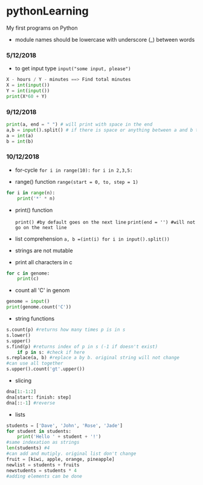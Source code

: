 # pythonLearning
My first programs on Python

* module names should be lowercase with underscore (_) between words

### 5/12/2018
* to get input type `input("some input, please")`

```python
X - hours / Y - minutes ==> Find total minutes
X = int(input())
Y = int(input())
print(X*60 + Y)
```

### 9/12/2018
```python
print(a, end = " ") # will print with space in the end
a,b = input().split() # if there is space or anything between a and b they will be sepaprated
a = int(a)
b = int(b)
```

### 10/12/2018
* for-cycle 
`for i in range(10):`
`for i in 2,3,5:`

* range() function
`range(start = 0, to, step = 1)`
```python
for i in range(n):
	print('*' * n)
```
* print() function

  `print() #by default goes on the next line`
  `print(end = '') #will not go on the next line`

* list comprehension
`a, b =(int(i) for i in input().split())`

* strings are not mutable

* print all characters in c
```python
for c in genome:
	print(c)
```

* count all 'C' in genom
```python
genome = input()
print(genome.count('C')) 
```
* string functions
```python
s.count(p) #returns how many times p is in s
s.lower()
s.upper()
s.find(p) #returns index of p in s (-1 if doesn't exist)
	if p in s: #check if here
s.replace(a, b) #replace a by b. original string will not change
#can use all together
s.upper().count('gt'.upper())
```

* slicing
```python
dna[1:-1:2]
dna[start: finish: step]
dna[::-1] #reverse
```

* lists
```python
students = ['Dave', 'John', 'Rose', 'Jade']
for student in students:
	print('Hello ' + student + '!')
#same indexation as strings
len(students) #4
#can add and mutiply. original list don't change
fruit = [kiwi, apple, orange, pineapple]
newlist = students + fruits
newstudents = students * 4
#adding elements can be done 
```
